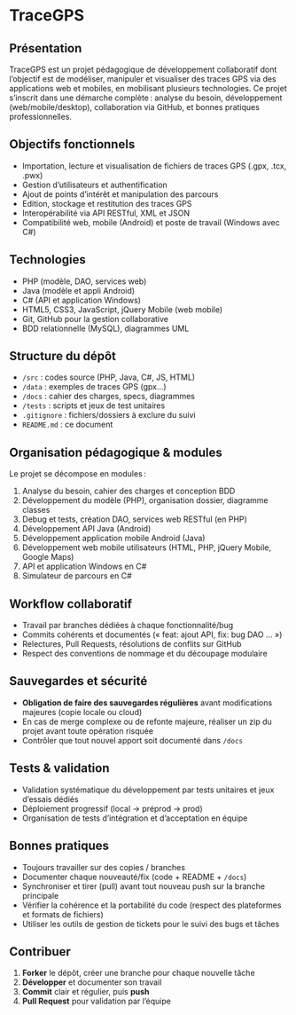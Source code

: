# TraceGPS

## Présentation

TraceGPS est un projet pédagogique de développement collaboratif dont l’objectif est de modéliser, manipuler et visualiser des traces GPS via des applications web et mobiles, en mobilisant plusieurs technologies. Ce projet s’inscrit dans une démarche complète : analyse du besoin, développement (web/mobile/desktop), collaboration via GitHub, et bonnes pratiques professionnelles.

## Objectifs fonctionnels

- Importation, lecture et visualisation de fichiers de traces GPS (.gpx, .tcx, .pwx)
- Gestion d’utilisateurs et authentification
- Ajout de points d’intérêt et manipulation des parcours
- Edition, stockage et restitution des traces GPS
- Interopérabilité via API RESTful, XML et JSON
- Compatibilité web, mobile (Android) et poste de travail (Windows avec C#)

## Technologies

- PHP (modèle, DAO, services web)
- Java (modèle et appli Android)
- C# (API et application Windows)
- HTML5, CSS3, JavaScript, jQuery Mobile (web mobile)
- Git, GitHub pour la gestion collaborative
- BDD relationnelle (MySQL), diagrammes UML

## Structure du dépôt

- `/src` : codes source (PHP, Java, C#, JS, HTML)
- `/data` : exemples de traces GPS (gpx…)
- `/docs` : cahier des charges, specs, diagrammes
- `/tests` : scripts et jeux de test unitaires
- `.gitignore` : fichiers/dossiers à exclure du suivi
- `README.md` : ce document

## Organisation pédagogique & modules

Le projet se décompose en modules :
1. Analyse du besoin, cahier des charges et conception BDD
2. Développement du modèle (PHP), organisation dossier, diagramme classes
3. Debug et tests, création DAO, services web RESTful (en PHP)
4. Développement API Java (Android)
5. Développement application mobile Android (Java)
6. Développement web mobile utilisateurs (HTML, PHP, jQuery Mobile, Google Maps)
7. API et application Windows en C#
8. Simulateur de parcours en C#

## Workflow collaboratif

- Travail par branches dédiées à chaque fonctionnalité/bug
- Commits cohérents et documentés (« feat: ajout API, fix: bug DAO … »)
- Relectures, Pull Requests, résolutions de conflits sur GitHub
- Respect des conventions de nommage et du découpage modulaire

## Sauvegardes et sécurité

- **Obligation de faire des sauvegardes régulières** avant modifications majeures (copie locale ou cloud)
- En cas de merge complexe ou de refonte majeure, réaliser un zip du projet avant toute opération risquée
- Contrôler que tout nouvel apport soit documenté dans `/docs`

## Tests & validation

- Validation systématique du développement par tests unitaires et jeux d’essais dédiés
- Déploiement progressif (local -> préprod -> prod)
- Organisation de tests d’intégration et d’acceptation en équipe

## Bonnes pratiques

- Toujours travailler sur des copies / branches
- Documenter chaque nouveauté/fix (code + README + `/docs`)
- Synchroniser et tirer (pull) avant tout nouveau push sur la branche principale
- Vérifier la cohérence et la portabilité du code (respect des plateformes et formats de fichiers)
- Utiliser les outils de gestion de tickets pour le suivi des bugs et tâches

## Contribuer

1. **Forker** le dépôt, créer une branche pour chaque nouvelle tâche
2. **Développer** et documenter son travail
3. **Commit** clair et régulier, puis **push**
4. **Pull Request** pour validation par l’équipe

